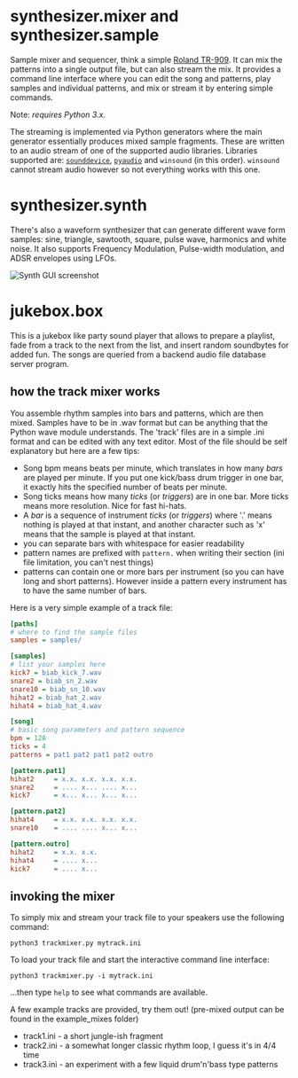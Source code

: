 
# synthesizer.mixer and synthesizer.sample

Sample mixer and sequencer, think a simple [Roland TR-909](https://en.wikipedia.org/wiki/Roland_TR-909).
It can mix the patterns into a single output file, but can also stream the mix.
It provides a command line interface where you can edit the song and patterns,
play samples and individual patterns, and mix or stream it by entering simple commands.

Note: *requires Python 3.x.*


The streaming is implemented via Python generators where the main generator essentially produces mixed sample fragments.
These are written to an audio stream of one of the supported audio libraries.
Libraries supported are: [``sounddevice``](http://python-sounddevice.readthedocs.io/),
[``pyaudio``](http://people.csail.mit.edu/hubert/pyaudio/) and ``winsound`` (in this order). 
``winsound`` cannot stream audio however so not everything works with this one.

# synthesizer.synth

There's also a waveform synthesizer that can generate different wave form samples:
sine, triangle, sawtooth, square, pulse wave, harmonics and white noise.
It also supports Frequency Modulation, Pulse-width modulation, and ADSR envelopes using LFOs.

![Synth GUI screenshot](./screenshot.png?raw=true "Screenshot of the Synth GUI")

# jukebox.box

This is a jukebox like party sound player that allows to prepare a playlist,
fade from a track to the next from the list, and insert random soundbytes for added fun.
The songs are queried from a backend audio file database server program.
 

## how the track mixer works

You assemble rhythm samples into bars and patterns, which are then mixed.
Samples have to be in .wav format but can be anything that the Python wave module understands. 
The 'track' files are in a simple .ini format and can be edited with any text editor.
Most of the file should be self explanatory but here are a few tips:

- Song bpm means beats per minute, which translates in how many *bars* are played per minute.
  If you put one kick/bass drum trigger in one bar, it exactly hits the specified number of beats per minute.
- Song ticks means how many *ticks* (or *triggers*) are in one bar. More ticks means more resolution. Nice for fast hi-hats.
- A *bar* is a sequence of instrument *ticks* (or *triggers*) where '.' means nothing is played at that instant,
  and another character such as 'x' means that the sample is played at that instant.
- you can separate bars with whitespace for easier readability
- pattern names are prefixed with ``pattern.`` when writing their section (ini file limitation, you can't nest things)
- patterns can contain one or more bars per instrument (so you can have long and short patterns). However inside
  a pattern every instrument has to have the same number of bars.
  

Here is a very simple example of a track file:

```ini
[paths]
# where to find the sample files
samples = samples/

[samples]
# list your samples here
kick7 = biab_kick_7.wav
snare2 = biab_sn_2.wav
snare10 = biab_sn_10.wav
hihat2 = biab_hat_2.wav
hihat4 = biab_hat_4.wav

[song]
# basic song parameters and pattern sequence
bpm = 128
ticks = 4
patterns = pat1 pat2 pat1 pat2 outro

[pattern.pat1]
hihat2     = x.x. x.x. x.x. x.x.
snare2     = .... x... .... x...
kick7      = x... x... x... x...

[pattern.pat2]
hihat4     = x.x. x.x. x.x. x.x.
snare10    = .... .... x... x...

[pattern.outro]
hihat2     = x.x. x.x. 
hihat4     = .... x...
kick7      = .... x...
```

## invoking the mixer

To simply mix and stream your track file to your speakers use the following command:

``python3 trackmixer.py mytrack.ini``

To load your track file and start the interactive command line interface:

``python3 trackmixer.py -i mytrack.ini``

...then type ``help`` to see what commands are available.

A few example tracks are provided, try them out!  (pre-mixed output can be found in the example_mixes folder)

- track1.ini  - a short jungle-ish fragment
- track2.ini  - a somewhat longer classic rhythm loop, I guess it's in 4/4 time
- track3.ini  - an experiment with a few liquid drum'n'bass type patterns

